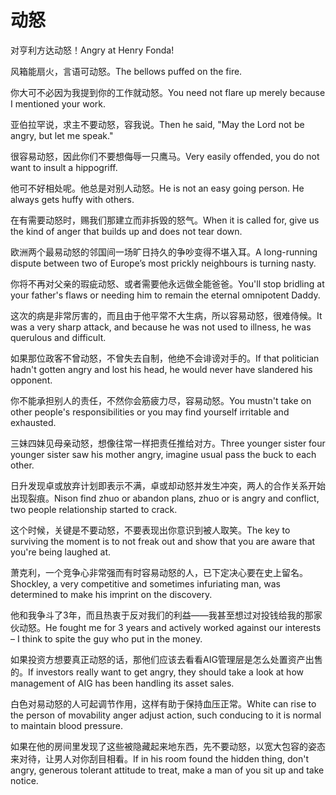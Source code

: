 # 动怒

<p><span class="chinese">对亨利方达动怒！</span><span class="english">Angry at Henry Fonda!</span></p>

<p><span class="chinese">风箱能扇火，言语可动怒。</span><span class="english">The bellows puffed on the fire.</span></p>

<p><span class="chinese">你大可不必因为我提到你的工作就动怒。</span><span class="english">You need not flare up merely because I mentioned your work.</span></p>

<p><span class="chinese">亚伯拉罕说，求主不要动怒，容我说。</span><span class="english">Then he said, "May the Lord not be angry, but let me speak."</span></p>

<p><span class="chinese">很容易动怒，因此你们不要想侮辱一只鹰马。</span><span class="english">Very easily offended, you do not want to insult a hippogriff.</span></p>

<p><span class="chinese">他可不好相处呢。他总是对别人动怒。</span><span class="english">He is not an easy going person. He always gets huffy with others.</span></p>

<p><span class="chinese">在有需要动怒时，赐我们那建立而非拆毁的怒气。</span><span class="english">When it is called for, give us the kind of anger that builds up and does not tear down.</span></p>

<p><span class="chinese">欧洲两个最易动怒的邻国间一场旷日持久的争吵变得不堪入耳。</span><span class="english">A long-running dispute between two of Europe’s most prickly neighbours is turning nasty.</span></p>

<p><span class="chinese">你将不再对父亲的瑕疵动怒、或者需要他永远做全能爸爸。</span><span class="english">You'll stop bridling at your father's flaws or needing him to remain the eternal omnipotent Daddy.</span></p>

<p><span class="chinese">这次的病是非常厉害的，而且由于他平常不大生病，所以容易动怒，很难侍候。</span><span class="english">It was a very sharp attack, and because he was not used to illness, he was querulous and difficult.</span></p>

<p><span class="chinese">如果那位政客不曾动怒，不曾失去自制，他绝不会诽谤对手的。</span><span class="english">If that politician hadn't gotten angry and lost his head, he would never have slandered his opponent.</span></p>

<p><span class="chinese">你不能承担别人的责任，不然你会筋疲力尽，容易动怒。</span><span class="english">You mustn't take on other people's responsibilities or you may find yourself irritable and exhausted.</span></p>

<p><span class="chinese">三妹四妹见母亲动怒，想像往常一样把责任推给对方。</span><span class="english">Three younger sister four younger sister saw his mother angry, imagine usual pass the buck to each other.</span></p>

<p><span class="chinese">日升发现卓或放弃计划即表示不满，卓或却动怒并发生冲突，两人的合作关系开始出现裂痕。</span><span class="english">Nison find zhuo or abandon plans, zhuo or is angry and conflict, two people relationship started to crack.</span></p>

<p><span class="chinese">这个时候，关键是不要动怒，不要表现出你意识到被人取笑。</span><span class="english">The key to surviving the moment is to not freak out and show that you are aware that you're being laughed at.</span></p>

<p><span class="chinese">萧克利，一个竞争心非常强而有时容易动怒的人，已下定决心要在史上留名。</span><span class="english">Shockley, a very competitive and sometimes infuriating man, was determined to make his imprint on the discovery.</span></p>

<p><span class="chinese">他和我争斗了3年，而且热衷于反对我们的利益——我甚至想过对投钱给我的那家伙动怒。</span><span class="english">He fought me for 3 years and actively worked against our interests – I think to spite the guy who put in the money.</span></p>

<p><span class="chinese">如果投资方想要真正动怒的话，那他们应该去看看AIG管理层是怎么处置资产出售的。</span><span class="english">If investors really want to get angry, they should take a look at how management of AIG has been handling its asset sales.</span></p>

<p><span class="chinese">白色对易动怒的人可起调节作用，这样有助于保持血压正常。</span><span class="english">White can rise to the person of movability anger adjust action, such conducing to it is normal to maintain blood pressure.</span></p>

<p><span class="chinese">如果在他的房间里发现了这些被隐藏起来地东西，先不要动怒，以宽大包容的姿态来对待，让男人对你刮目相看。</span><span class="english">If in his room found the hidden thing, don't angry, generous tolerant attitude to treat, make a man of you sit up and take notice.</span></p>

